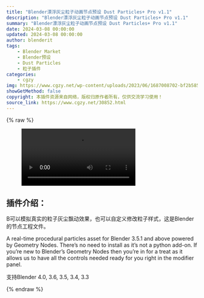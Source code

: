 ```yaml
---
title: "Blender漂浮灰尘粒子动画节点预设 Dust Particles+ Pro v1.1"
description: "Blender漂浮灰尘粒子动画节点预设 Dust Particles+ Pro v1.1"
summary: "Blender漂浮灰尘粒子动画节点预设 Dust Particles+ Pro v1.1"
date: 2024-03-08 00:00:00
updated: 2024-03-08 00:00:00
author: blenderit
tags: 
    - Blender Market
    - Blender预设
    - Dust Particles
    - 粒子插件
categories:
    - cgzy
img: https://www.cgzy.net/wp-content/uploads/2023/06/1687008702-bf2b585aaeb7a04.webp
showGetMethod: false
copyright: 本插件资源来自网络，版权归原作者所有，仅供交流学习使用！
source_link: https://www.cgzy.net/30852.html
---
```


{% raw %}
<figure class="wp-block-video aligncenter"><video controls src="https://cloud.video.taobao.com//play/u/717183932/p/1/e/6/t/1/415001284585.mp4"></video></figure><div class="wp-block-pandastudio-title"><div class="title_style_01"><h2 id="h2-0">插件介绍：</h2></div></div><p class="is-style-text-indent-2em">B可以模拟真实的粒子灰尘飘动效果，也可以自定义修改粒子样式，这是Blender的节点工程文件。</p><p>A real-time procedural particles asset for Blender 3.5.1 and above powered by Geometry Nodes. There’s no need to install as it’s not a python add-on. If you’re new to Blender’s Geometry Nodes then you’re in for a treat as it allows us to have all the controls needed ready for you right in the modifier panel.</p><div class="wp-block-pandastudio-tips"><div class="tip success "><p>支持Blender 4.0, 3.6, 3.5, 3.4, 3.3</p>
</div></div>
<div style="display: none">cgzy</div>
{% endraw %}